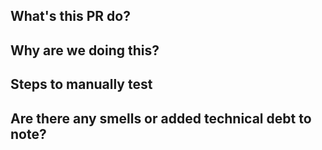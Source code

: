 ## What's this PR do?



## Why are we doing this?



## Steps to manually test



## Are there any smells or added technical debt to note?

